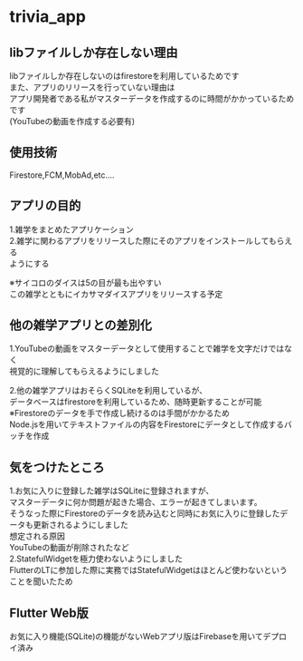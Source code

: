 # trivia_app
## libファイルしか存在しない理由  
  libファイルしか存在しないのはfirestoreを利用しているためです  
  また、アプリのリリースを行っていない理由は  
  アプリ開発者である私がマスターデータを作成するのに時間がかかっているためです  
  (YouTubeの動画を作成する必要有)

## 使用技術  
  Firestore,FCM,MobAd,etc....  

## アプリの目的  
1.雑学をまとめたアプリケーション  
2.雑学に関わるアプリをリリースした際にそのアプリをインストールしてもらえる  
   ようにする

※サイコロのダイスは5の目が最も出やすい  
  この雑学とともにイカサマダイスアプリをリリースする予定  

## 他の雑学アプリとの差別化  
1.YouTubeの動画をマスターデータとして使用することで雑学を文字だけではなく  
   視覚的に理解してもらえるようにしました

2.他の雑学アプリはおそらくSQLiteを利用しているが、  
   データベースはfirestoreを利用しているため、随時更新することが可能  
   ※Firestoreのデータを手で作成し続けるのは手間がかかるため  
     Node.jsを用いてテキストファイルの内容をFirestoreにデータとして作成するバッチを作成  

## 気をつけたところ  
   1.お気に入りに登録した雑学はSQLiteに登録されますが、  
   マスターデータに何か問題が起きた場合、エラーが起きてしまいます。  
   そうなった際にFirestoreのデータを読み込むと同時にお気に入りに登録したデータも更新されるようにしました  
   想定される原因  
   YouTubeの動画が削除されたなど  
   2.StatefulWidgetを極力使わないようにしました  
     FlutterのLTに参加した際に実務ではStatefulWidgetはほとんど使わないということを聞いたため

## Flutter Web版  
  お気に入り機能(SQLite)の機能がないWebアプリ版はFirebaseを用いてデプロイ済み  
